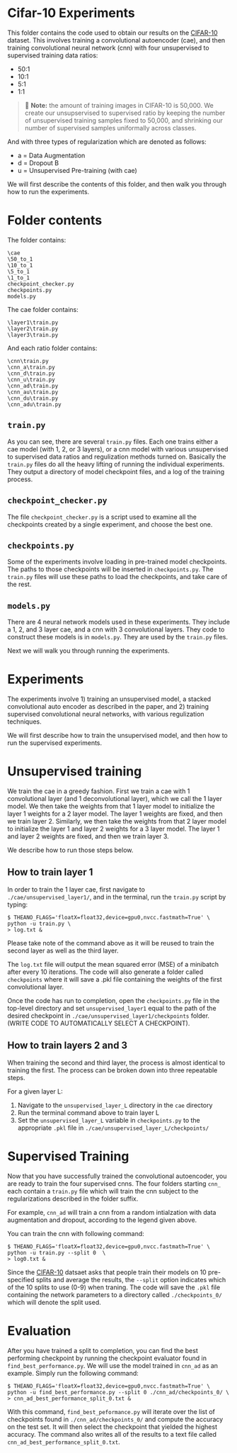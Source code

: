 # Cifar-10 Experiments

This folder contains the code used to obtain our results on the [CIFAR-10][CIFAR-10] dataset. This involves training a convolutional autoencoder (cae), and then training convolutional neural network (cnn) with four unsupervised to supervised training data ratios:

+ 50:1
+ 10:1
+ 5:1
+ 1:1

> :pushpin: **Note:** the amount of training images in CIFAR-10 is 50,000. We create our unsupservised to supervised ratio by keeping the number of unsupervised training samples fixed to 50,000, and shrinking our number of supervised samples uniformally across classes.

And with three types of regularization which are denoted as follows:

+ a = Data Augmentation
+ d = Dropout
B
+ u = Unsupervised Pre-training (with cae)


We will first describe the contents of this folder, and then walk you through
how to run the experiments.

# Folder contents
The folder contains:
``` shell
\cae
\50_to_1
\10_to_1
\5_to_1
\1_to_1
checkpoint_checker.py
checkpoints.py
models.py
```

The cae folder contains:
``` shell
\layer1\train.py
\layer2\train.py
\layer3\train.py
```

And each ratio folder contains:
``` shell
\cnn\train.py
\cnn_a\train.py
\cnn_d\train.py
\cnn_u\train.py
\cnn_ad\train.py
\cnn_au\train.py
\cnn_du\train.py
\cnn_adu\train.py
```

## `train.py`
As you can see, there are several `train.py` files. Each one trains either a cae model (with 1, 2, or 3 layers), or a cnn model with various unsupervised to supervised data ratios and regulization methods turned on. Basically the `train.py` files do all the heavy lifting of running the individual experiments. They output a directory of model checkpoint files, and a log of the training process.

## `checkpoint_checker.py`
The file `checkpoint_checker.py` is a script used to examine all the checkpoints created by a single experiment, and choose the best one.

## `checkpoints.py`
Some of the experiments involve loading in pre-trained model checkpoints. The paths to those checkpoints will be inserted in `checkpoints.py`. The `train.py`
files will use these paths to load the checkpoints, and take care of the rest.

## `models.py`
There are 4 neural network models used in these experiments. They include a 1, 2, and 3 layer cae, and a cnn with 3 convolutional layers. They code to construct these models is in `models.py`. They are used by the `train.py` files.

Next we will walk you through running the experiments.

# Experiments
The experiments involve 1) training an unsupervised model, a stacked convolutional auto encoder as described in the paper, and 2) training supervised convolutional neural networks, with various regulization techniques.

We will first describe how to train the unsupervised model, and then how to run the supervised experiments.

# Unsupervised training

We train the cae in a greedy fashion. First we train a cae with 1 convolutional layer (and 1 deconvolutional layer), which we call the 1 layer model. We then take the weights from that 1 layer model to initialize the layer 1 weights for a 2 layer model. The layer 1 weights are fixed, and then we train layer 2. Similarly, we then take the weights from that 2 layer model to initialize the layer 1 and layer 2 weights for a 3 layer model. The layer 1 and layer 2 weights are fixed, and then we train layer 3.

We describe how to run those steps below.

## How to train layer 1

In order to train the 1 layer cae, first navigate to `./cae/unsupervised_layer1/`, and in the terminal, run the `train.py` script by typing:

``` shell
$ THEANO_FLAGS='floatX=float32,device=gpu0,nvcc.fastmath=True' \
python -u train.py \
> log.txt & 
```

Please take note of the command above as it will be reused to train the 
second layer as well as the third layer. 

The `log.txt` file will output the mean squared error (MSE) of a minibatch 
after every 10 iterations. The code will also generate a folder called 
`checkpoints` where it will save a .pkl file containing the weights of the 
first convolutional layer. 

Once the code has run to completion, open the `checkpoints.py` file in the 
top-level directory and set `unsupervised_layer1` equal to the path of the 
desired checkpoint in `./cae/unsupervised_layer1/checkpoints` folder. 
(WRITE CODE TO AUTOMATICALLY SELECT A CHECKPOINT).

## How to train layers 2 and 3

When training the second and third layer, the process is almost identical
to training the first. The process can be broken down into three repeatable 
steps. 

For a given layer L:  

1.  Navigate to the `unsupervised_layer_L` directory in the `cae` directory  
2.  Run the terminal command above to train layer L  
3.  Set the `unsupervised_layer_L` variable in `checkpoints.py` to the 
    appropriate `.pkl` file in `./cae/unsupervised_layer_L/checkpoints/`  


# Supervised Training

Now that you have successfully trained the convolutional autoencoder, you are
ready to train the four supervised cnns. The four folders starting `cnn_` 
each contain a `train.py` file which will train the cnn subject to the 
regularizations described in the folder suffix. 

For example, `cnn_ad` will train a cnn from a random intialzation with data augmentation and dropout, according to the legend given above. 


You can train the cnn with following command: 
``` shell
$ THEANO_FLAGS='floatX=float32,device=gpu0,nvcc.fastmath=True' \ 
python -u train.py --split 0  \ 
> log0.txt & 
```

Since the [CIFAR-10][CIFAR-10] datsaet asks that people train their models on 10  pre-specified splits and average the results, the `--split` option indicates  which of the 10 splits to use (0-9) when traning. The code will save the `.pkl` file containing the network parameters to a directory called `./checkpoints_0/` which will denote the split used.

# Evaluation

After you have trained a split to completion, you can find the best performing
checkpoint by running the checkpoint evaluator found in 
`find_best_performance.py`. We will use the model trained in `cnn_ad` as an 
example. Simply run the following command:

``` shell
$ THEANO_FLAGS='floatX=float32,device=gpu0,nvcc.fastmath=True' \ 
python -u find_best_performance.py --split 0 ./cnn_ad/checkpoints_0/ \
> cnn_ad_best_performance_split_0.txt &
```

With this command, `find_best_peformance.py` will iterate over the list of
checkpoints found in `./cnn_ad/checkpoints_0/` and compute the accuracy on 
the test set. It will then select the checkpoint that yielded the highest
accuracy. The command also writes all of the results to a text file called 
`cnn_ad_best_performance_split_0.txt`. 

[CIFAR-10]:http://www.cs.toronto.edu/~kriz/cifar.html
